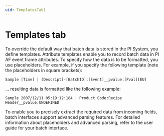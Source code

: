 ```yaml
---
uid: TemplatesTab1
---
```


# Templates tab

To override the default way that batch data is stored in the PI System, you define templates. Attribute templates enable you to record batch data in PI AF event frame attributes. To specify how the data is to be formatted, you use placeholders. For example, if you specify the following template (note the placeholders in square brackets):

```
Sample [Time] | [Descript]-[BatchID]:[Event]__pvalue:[Pval][EU]
```
... resulting data is formatted like the following example:

```
Sample 2007/12/11 05:19:12:184 | Product Code:Recipe Header__pvalue:UNDEFINED
```

To enable you to precisely extract the required data from incoming fields, batch interfaces support advanced parsing features. For detailed information about placeholders and advanced parsing, refer to the user guide for your batch interface.
